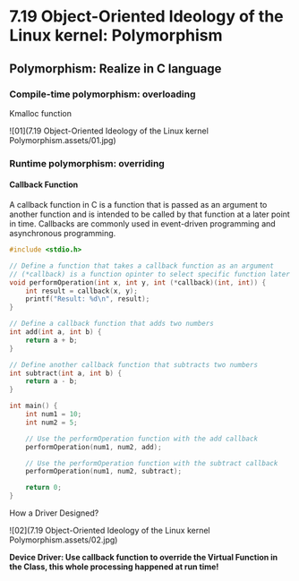 # 7.19 Object-Oriented Ideology of the Linux kernel: Polymorphism



## Polymorphism: Realize in C language

### Compile-time polymorphism: overloading

Kmalloc function

![01](7.19 Object-Oriented Ideology of the Linux kernel Polymorphism.assets/01.jpg)

### Runtime polymorphism: overriding

#### Callback Function

A callback function in C is a function that is passed as an argument to another function and is intended to be called by that function at a later point in time. Callbacks are commonly used in event-driven programming and asynchronous programming. 

```c
#include <stdio.h>

// Define a function that takes a callback function as an argument
// (*callback) is a function opinter to select specific function later on
void performOperation(int x, int y, int (*callback)(int, int)) {
    int result = callback(x, y);
    printf("Result: %d\n", result);
}

// Define a callback function that adds two numbers
int add(int a, int b) {
    return a + b;
}

// Define another callback function that subtracts two numbers
int subtract(int a, int b) {
    return a - b;
}

int main() {
    int num1 = 10;
    int num2 = 5;

    // Use the performOperation function with the add callback
    performOperation(num1, num2, add);

    // Use the performOperation function with the subtract callback
    performOperation(num1, num2, subtract);

    return 0;
}
```

How a Driver Designed?

![02](7.19 Object-Oriented Ideology of the Linux kernel Polymorphism.assets/02.jpg)

**Device Driver: Use callback function to override the Virtual Function in the Class, this whole processing happened at run time!**